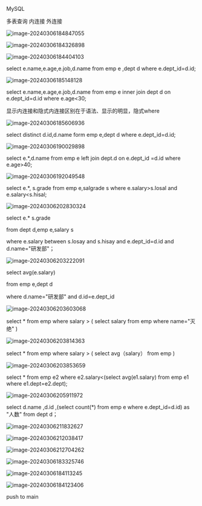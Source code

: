 MySQL

多表查询 内连接 外连接 

![image-20240306184847055](C:\Users\小凡\AppData\Roaming\Typora\typora-user-images\image-20240306184847055.png)

![image-20240306184326898](C:\Users\小凡\AppData\Roaming\Typora\typora-user-images\image-20240306184326898.png)

![image-20240306184404103](C:\Users\小凡\AppData\Roaming\Typora\typora-user-images\image-20240306184404103.png)

select e.name,e.age,e.job,d.name from emp e ,dept d where e.dept_id=d.id;

![image-20240306185148128](C:\Users\小凡\AppData\Roaming\Typora\typora-user-images\image-20240306185148128.png)

select e.name,e.age,e.job,d.name from emp e inner join dept d on e.dept_id=d.id where e.age<30;

显示内连接和隐式内连接区别在于语法、显示的明显，隐式where



![image-20240306185606936](C:\Users\小凡\AppData\Roaming\Typora\typora-user-images\image-20240306185606936.png)

select distinct d.id,d.name form emp e,dept d where e.dept_id=d.id;

![image-20240306190029898](C:\Users\小凡\AppData\Roaming\Typora\typora-user-images\image-20240306190029898.png)

 select e.*,d.name from emp e left join dept.d on e.dept_id =d.id where e.age>40;



![image-20240306192049548](C:\Users\小凡\AppData\Roaming\Typora\typora-user-images\image-20240306192049548.png)

select e.*, s.grade from emp e,salgrade s where e.salary>s.losal and e.salary<s.hisal;



![image-20240306202830324](C:\Users\小凡\AppData\Roaming\Typora\typora-user-images\image-20240306202830324.png)

select e.* s.grade

from dept d,emp e,salary s

where e.salary between s.losay and s.hisay and e.dept_id=d.id and d.name="研发部"；

![image-20240306203222091](C:\Users\小凡\AppData\Roaming\Typora\typora-user-images\image-20240306203222091.png)



select avg(e.salary)

from emp e,dept d

where d.name="研发部" and d.id=e.dept_id

![image-20240306203603068](C:\Users\小凡\AppData\Roaming\Typora\typora-user-images\image-20240306203603068.png)

select * from emp where salary > ( select salary from emp where name="灭绝" )

![image-20240306203814363](C:\Users\小凡\AppData\Roaming\Typora\typora-user-images\image-20240306203814363.png)

select * from emp where salary > ( select avg（salary） from emp )

![image-20240306203853659](C:\Users\小凡\AppData\Roaming\Typora\typora-user-images\image-20240306203853659.png)

select * from emp e2 where e2.salary<(select avg(e1.salary) from emp e1 where e1.dept=e2.dept);

![image-20240306205911972](C:\Users\小凡\AppData\Roaming\Typora\typora-user-images\image-20240306205911972.png)

select d.name ,d.id ,(select count(*) from emp e where e.dept_id=d.id) as "人数" from dept d；



![image-20240306211832627](C:\Users\小凡\AppData\Roaming\Typora\typora-user-images\image-20240306211832627.png)

![image-20240306212038417](C:\Users\小凡\AppData\Roaming\Typora\typora-user-images\image-20240306212038417.png)

![image-20240306212704262](C:\Users\小凡\AppData\Roaming\Typora\typora-user-images\image-20240306212704262.png)

![image-20240306183325746](C:\Users\小凡\AppData\Roaming\Typora\typora-user-images\image-20240306183325746.png)

![image-20240306184113245](C:\Users\小凡\AppData\Roaming\Typora\typora-user-images\image-20240306184113245.png)

![image-20240306184123406](C:\Users\小凡\AppData\Roaming\Typora\typora-user-images\image-20240306184123406.png)





push to main

